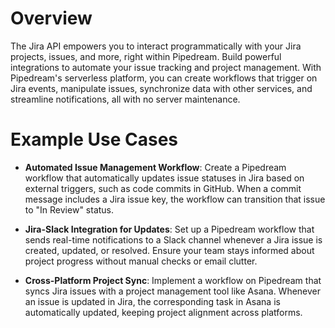 # Overview

The Jira API empowers you to interact programmatically with your Jira projects, issues, and more, right within Pipedream. Build powerful integrations to automate your issue tracking and project management. With Pipedream's serverless platform, you can create workflows that trigger on Jira events, manipulate issues, synchronize data with other services, and streamline notifications, all with no server maintenance.

# Example Use Cases

- **Automated Issue Management Workflow**: Create a Pipedream workflow that automatically updates issue statuses in Jira based on external triggers, such as code commits in GitHub. When a commit message includes a Jira issue key, the workflow can transition that issue to "In Review" status.

- **Jira-Slack Integration for Updates**: Set up a Pipedream workflow that sends real-time notifications to a Slack channel whenever a Jira issue is created, updated, or resolved. Ensure your team stays informed about project progress without manual checks or email clutter.

- **Cross-Platform Project Sync**: Implement a workflow on Pipedream that syncs Jira issues with a project management tool like Asana. Whenever an issue is updated in Jira, the corresponding task in Asana is automatically updated, keeping project alignment across platforms.
